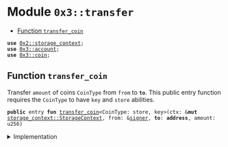 
<a name="0x3_transfer"></a>

# Module `0x3::transfer`



-  [Function `transfer_coin`](#0x3_transfer_transfer_coin)


<pre><code><b>use</b> <a href="">0x2::storage_context</a>;
<b>use</b> <a href="account.md#0x3_account">0x3::account</a>;
<b>use</b> <a href="coin.md#0x3_coin">0x3::coin</a>;
</code></pre>



<a name="0x3_transfer_transfer_coin"></a>

## Function `transfer_coin`

Transfer <code>amount</code> of coins <code>CoinType</code> from <code>from</code> to <code><b>to</b></code>.
This public entry function requires the <code>CoinType</code> to have <code>key</code> and <code>store</code> abilities.


<pre><code><b>public</b> entry <b>fun</b> <a href="transfer.md#0x3_transfer_transfer_coin">transfer_coin</a>&lt;CoinType: store, key&gt;(ctx: &<b>mut</b> <a href="_StorageContext">storage_context::StorageContext</a>, from: &<a href="">signer</a>, <b>to</b>: <b>address</b>, amount: u256)
</code></pre>



<details>
<summary>Implementation</summary>


<pre><code><b>public</b> entry <b>fun</b> <a href="transfer.md#0x3_transfer_transfer_coin">transfer_coin</a>&lt;CoinType: key + store&gt;(
    ctx: &<b>mut</b> StorageContext,
    from: &<a href="">signer</a>,
    <b>to</b>: <b>address</b>,
    amount: u256,
) {
    <b>if</b>(!<a href="account.md#0x3_account_exists_at">account::exists_at</a>(ctx, <b>to</b>)) {
        <a href="account.md#0x3_account_create_account">account::create_account</a>(ctx, <b>to</b>);
    };

    <a href="coin.md#0x3_coin_transfer">coin::transfer</a>&lt;CoinType&gt;(ctx, from, <b>to</b>, amount)
}
</code></pre>



</details>
